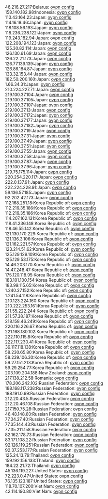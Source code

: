 46.216.27.217:Belarus: [ovpn config](vpn/46_216_27_217.ovpn)  
158.140.182.98:Indonesia: [ovpn config](vpn/158_140_182_98.ovpn)  
113.43.164.23:Japan: [ovpn config](vpn/113_43_164_23.ovpn)  
114.16.18.46:Japan: [ovpn config](vpn/114_16_18_46.ovpn)  
118.108.56.193:Japan: [ovpn config](vpn/118_108_56_193.ovpn)  
118.236.238.122:Japan: [ovpn config](vpn/118_236_238_122.ovpn)  
119.243.182.94:Japan: [ovpn config](vpn/119_243_182_94.ovpn)  
122.208.194.123:Japan: [ovpn config](vpn/122_208_194_123.ovpn)  
125.30.82.114:Japan: [ovpn config](vpn/125_30_82_114.ovpn)  
126.130.61.69:Japan: [ovpn config](vpn/126_130_61_69.ovpn)  
126.22.21.173:Japan: [ovpn config](vpn/126_22_21_173.ovpn)  
126.77.139.139:Japan: [ovpn config](vpn/126_77_139_139.ovpn)  
126.86.184.87:Japan: [ovpn config](vpn/126_86_184_87.ovpn)  
133.32.153.44:Japan: [ovpn config](vpn/133_32_153_44.ovpn)  
182.50.200.160:Japan: [ovpn config](vpn/182_50_200_160.ovpn)  
1.66.34.31:Japan: [ovpn config](vpn/1_66_34_31.ovpn)  
210.224.227.71:Japan: [ovpn config](vpn/210_224_227_71.ovpn)  
219.100.37.104:Japan: [ovpn config](vpn/219_100_37_104.ovpn)  
219.100.37.105:Japan: [ovpn config](vpn/219_100_37_105.ovpn)  
219.100.37.107:Japan: [ovpn config](vpn/219_100_37_107.ovpn)  
219.100.37.13:Japan: [ovpn config](vpn/219_100_37_13.ovpn)  
219.100.37.172:Japan: [ovpn config](vpn/219_100_37_172.ovpn)  
219.100.37.177:Japan: [ovpn config](vpn/219_100_37_177.ovpn)  
219.100.37.182:Japan: [ovpn config](vpn/219_100_37_182.ovpn)  
219.100.37.19:Japan: [ovpn config](vpn/219_100_37_19.ovpn)  
219.100.37.31:Japan: [ovpn config](vpn/219_100_37_31.ovpn)  
219.100.37.49:Japan: [ovpn config](vpn/219_100_37_49.ovpn)  
219.100.37.51:Japan: [ovpn config](vpn/219_100_37_51.ovpn)  
219.100.37.55:Japan: [ovpn config](vpn/219_100_37_55.ovpn)  
219.100.37.58:Japan: [ovpn config](vpn/219_100_37_58.ovpn)  
219.100.37.87:Japan: [ovpn config](vpn/219_100_37_87.ovpn)  
219.100.37.96:Japan: [ovpn config](vpn/219_100_37_96.ovpn)  
219.75.175.114:Japan: [ovpn config](vpn/219_75_175_114.ovpn)  
220.254.220.117:Japan: [ovpn config](vpn/220_254_220_117.ovpn)  
222.0.137.91:Japan: [ovpn config](vpn/222_0_137_91.ovpn)  
222.224.228.91:Japan: [ovpn config](vpn/222_224_228_91.ovpn)  
59.136.57.185:Japan: [ovpn config](vpn/59_136_57_185.ovpn)  
92.202.42.173:Japan: [ovpn config](vpn/92_202_42_173.ovpn)  
112.168.251.18:Korea Republic of: [ovpn config](vpn/112_168_251_18.ovpn)  
112.216.35.186:Korea Republic of: [ovpn config](vpn/112_216_35_186.ovpn)  
112.216.35.186:Korea Republic of: [ovpn config](vpn/112_216_35_186.ovpn)  
114.207.162.131:Korea Republic of: [ovpn config](vpn/114_207_162_131.ovpn)  
118.41.236.148:Korea Republic of: [ovpn config](vpn/118_41_236_148.ovpn)  
118.46.55.142:Korea Republic of: [ovpn config](vpn/118_46_55_142.ovpn)  
121.130.170.229:Korea Republic of: [ovpn config](vpn/121_130_170_229.ovpn)  
121.136.3.106:Korea Republic of: [ovpn config](vpn/121_136_3_106.ovpn)  
121.162.221.57:Korea Republic of: [ovpn config](vpn/121_162_221_57.ovpn)  
123.214.51.62:Korea Republic of: [ovpn config](vpn/123_214_51_62.ovpn)  
125.129.129.109:Korea Republic of: [ovpn config](vpn/125_129_129_109.ovpn)  
125.129.53.175:Korea Republic of: [ovpn config](vpn/125_129_53_175.ovpn)  
14.46.203.170:Korea Republic of: [ovpn config](vpn/14_46_203_170.ovpn)  
14.47.248.47:Korea Republic of: [ovpn config](vpn/14_47_248_47.ovpn)  
175.120.118.95:Korea Republic of: [ovpn config](vpn/175_120_118_95.ovpn)  
183.101.100.154:Korea Republic of: [ovpn config](vpn/183_101_100_154.ovpn)  
183.99.115.65:Korea Republic of: [ovpn config](vpn/183_99_115_65.ovpn)  
1.240.27.152:Korea Republic of: [ovpn config](vpn/1_240_27_152.ovpn)  
1.241.54.118:Korea Republic of: [ovpn config](vpn/1_241_54_118.ovpn)  
210.123.224.160:Korea Republic of: [ovpn config](vpn/210_123_224_160.ovpn)  
210.222.253.161:Korea Republic of: [ovpn config](vpn/210_222_253_161.ovpn)  
211.55.222.244:Korea Republic of: [ovpn config](vpn/211_55_222_244.ovpn)  
211.57.38.187:Korea Republic of: [ovpn config](vpn/211_57_38_187.ovpn)  
218.158.46.249:Korea Republic of: [ovpn config](vpn/218_158_46_249.ovpn)  
220.116.226.67:Korea Republic of: [ovpn config](vpn/220_116_226_67.ovpn)  
221.168.180.102:Korea Republic of: [ovpn config](vpn/221_168_180_102.ovpn)  
222.110.115.8:Korea Republic of: [ovpn config](vpn/222_110_115_8.ovpn)  
222.117.230.41:Korea Republic of: [ovpn config](vpn/222_117_230_41.ovpn)  
39.117.118.138:Korea Republic of: [ovpn config](vpn/39_117_118_138.ovpn)  
58.230.65.80:Korea Republic of: [ovpn config](vpn/58_230_65_80.ovpn)  
58.239.106.30:Korea Republic of: [ovpn config](vpn/58_239_106_30.ovpn)  
59.27.151.213:Korea Republic of: [ovpn config](vpn/59_27_151_213.ovpn)  
59.29.254.77:Korea Republic of: [ovpn config](vpn/59_29_254_77.ovpn)  
203.109.204.188:New Zealand: [ovpn config](vpn/203_109_204_188.ovpn)  
217.138.212.58:Romania: [ovpn config](vpn/217_138_212_58.ovpn)  
178.206.242.102:Russian Federation: [ovpn config](vpn/178_206_242_102.ovpn)  
188.168.117.238:Russian Federation: [ovpn config](vpn/188_168_117_238.ovpn)  
188.191.0.99:Russian Federation: [ovpn config](vpn/188_191_0_99.ovpn)  
212.20.43.5:Russian Federation: [ovpn config](vpn/212_20_43_5.ovpn)  
212.20.46.108:Russian Federation: [ovpn config](vpn/212_20_46_108.ovpn)  
217.150.75.28:Russian Federation: [ovpn config](vpn/217_150_75_28.ovpn)  
46.48.148.60:Russian Federation: [ovpn config](vpn/46_48_148_60.ovpn)  
77.34.27.40:Russian Federation: [ovpn config](vpn/77_34_27_40.ovpn)  
77.35.144.43:Russian Federation: [ovpn config](vpn/77_35_144_43.ovpn)  
77.35.211.158:Russian Federation: [ovpn config](vpn/77_35_211_158.ovpn)  
82.162.178.73:Russian Federation: [ovpn config](vpn/82_162_178_73.ovpn)  
83.171.108.22:Russian Federation: [ovpn config](vpn/83_171_108_22.ovpn)  
92.126.119.251:Russian Federation: [ovpn config](vpn/92_126_119_251.ovpn)  
92.37.253.177:Russian Federation: [ovpn config](vpn/92_37_253_177.ovpn)  
125.24.13.79:Thailand: [ovpn config](vpn/125_24_13_79.ovpn)  
159.192.156.133:Thailand: [ovpn config](vpn/159_192_156_133.ovpn)  
184.22.21.72:Thailand: [ovpn config](vpn/184_22_21_72.ovpn)  
45.136.119.227:United States: [ovpn config](vpn/45_136_119_227.ovpn)  
72.223.0.47:United States: [ovpn config](vpn/72_223_0_47.ovpn)  
76.135.123.187:United States: [ovpn config](vpn/76_135_123_187.ovpn)  
118.70.107.200:Viet Nam: [ovpn config](vpn/118_70_107_200.ovpn)  
42.114.190.80:Viet Nam: [ovpn config](vpn/42_114_190_80.ovpn)  
